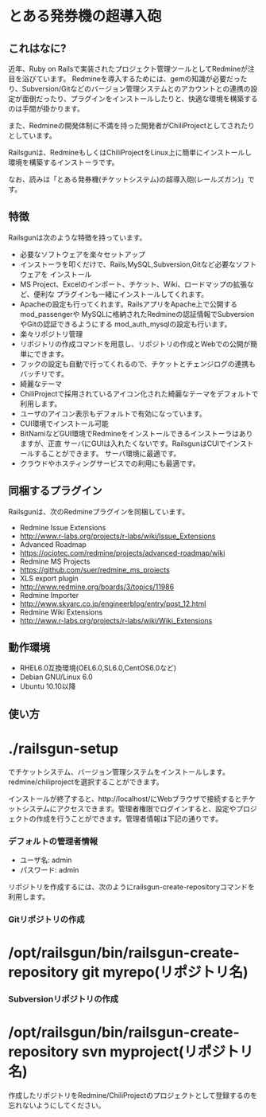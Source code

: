# とある発券機の超導入砲

## これはなに?

近年、Ruby on Railsで実装されたプロジェクト管理ツールとしてRedmineが注目を浴びています。
Redmineを導入するためには、gemの知識が必要だったり、Subversion/Gitなどのバージョン管理システムとのアカウントとの連携の設定が面倒だったり、プラグインをインストールしたりと、快適な環境を構築するのは手間が掛かります。

また、Redmineの開発体制に不満を持った開発者がChiliProjectとしてされたりとしています。

Railsgunは、RedmineもしくはChiliProjectをLinux上に簡単にインストールし環境を構築するインストーラです。

なお、読みは「とある発券機(チケットシステム)の超導入砲(レールズガン)」です。

## 特徴

Railsgunは次のような特徴を持っています。

 * 必要なソフトウェアを楽々セットアップ
  * インストーラを叩くだけで、Rails,MySQL,Subversion,Gitなど必要なソフトウェアを
    インストール
  * MS Project、Excelのインポート、チケット、Wiki、ロードマップの拡張など、便利な
    プラグインも一緒にインストールしてくれます。
  * Apacheの設定も行ってくれます。RailsアプリをApache上で公開するmod_passengerや
    MySQLに格納されたRedmineの認証情報でSubversionやGitの認証できるようにする
    mod_auth_mysqlの設定も行います。
 * 楽々リポジトリ管理
  * リポジトリの作成コマンドを用意し、リポジトリの作成とWebでの公開が簡単にできます。
  * フックの設定も自動で行ってくれるので、チケットとチェンジログの連携もバッチリです。
 * 綺麗なテーマ
  * ChiliProjectで採用されているアイコン化された綺麗なテーマをデフォルトで利用します。
  * ユーザのアイコン表示もデフォルトで有効になっています。
 * CUI環境でインストール可能
  * BitNamiなどGUI環境でRedmineをインストールできるインストーラはありますが、正直
    サーバにGUIは入れたくないです。RailsgunはCUIでインストールすることができます。
    サーバ環境に最適です。
  * クラウドやホスティングサービスでの利用にも最適です。

## 同梱するプラグイン

Railsgunは、次のRedmineプラグインを同梱しています。

 * Redmine Issue Extensions
  * http://www.r-labs.org/projects/r-labs/wiki/Issue_Extensions
 * Advanced Roadmap
  * https://ociotec.com/redmine/projects/advanced-roadmap/wiki
 * Redmine MS Projects
  * https://github.com/suer/redmine_ms_projects
 * XLS export plugin
  * http://www.redmine.org/boards/3/topics/11986
 * Redmine Importer
  * http://www.skyarc.co.jp/engineerblog/entry/post_12.html
 * Redmine Wiki Extensions
  * http://www.r-labs.org/projects/r-labs/wiki/Wiki_Extensions

## 動作環境

 * RHEL6.0互換環境(OEL6.0,SL6.0,CentOS6.0など)
 * Debian GNU/Linux 6.0
 * Ubuntu 10.10以降

## 使い方

 # ./railsgun-setup

でチケットシステム、バージョン管理システムをインストールします。redmine/chiliprojectを選択することができます。

インストールが終了すると、http://localhost/にWebブラウザで接続するとチケットシステムにアクセスできます。管理者権限でログインすると、設定やプロジェクトの作成を行うことができます。管理者情報は下記の通りです。

### デフォルトの管理者情報

 * ユーザ名: admin
 * パスワード: admin

リポジトリを作成するには、次のようにrailsgun-create-repositoryコマンドを利用します。

### Gitリポジトリの作成

 # /opt/railsgun/bin/railsgun-create-repository git myrepo(リポジトリ名)

### Subversionリポジトリの作成

 # /opt/railsgun/bin/railsgun-create-repository svn myproject(リポジトリ名)

作成したリポジトリをRedmine/ChiliProjectのプロジェクトとして登録するのを忘れないようにしてください。


